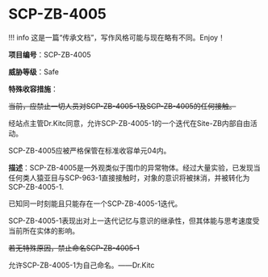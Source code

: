 # SCP-ZB-4005
!!! info
    这是一篇“传承文档”，写作风格可能与现在略有不同。Enjoy！

**项目编号**：SCP-ZB-4005

**威胁等级**：Safe

**特殊收容措施**：

<del/>当前，应禁止一切人员对SCP-ZB-4005-1及SCP-ZB-4005的任何接触。<del>

经站点主管Dr.Kitc同意，允许SCP-ZB-4005-1的一个迭代在Site-ZB内部自由活动。

SCP-ZB-4005应被严格保管在标准收容单元04内。

**描述**：SCP-ZB-4005是一外观类似于围巾的异常物体。经过大量实验，已发现当任何类人猿亚目与SCP-963-1直接接触时，对象的意识将被抹消，并被转化为SCP-ZB-4005-1.

已知同一时刻能且只能存在一个SCP-ZB-4005-1迭代。

SCP-ZB-4005-1表现出对上一迭代记忆与意识的继承性，但其体能与思考速度受当前所在实体的影响。

<del/>若无特殊原因，禁止命名SCP-ZB-4005-1<del>

允许SCP-ZB-4005-1为自己命名。——Dr.Kitc

